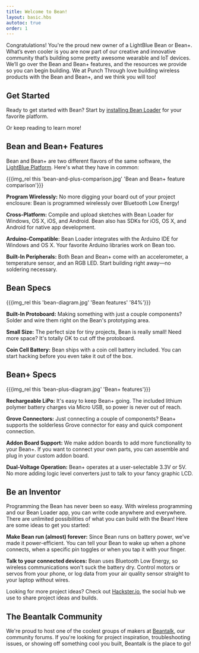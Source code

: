 ```yaml
---
title: Welcome to Bean!
layout: basic.hbs
autotoc: true
order: 1
---
```


Congratulations! You're the proud new owner of a LightBlue Bean or Bean+. What’s even cooler is you are now part of our creative and innovative community that’s building some pretty awesome wearable and IoT devices. We’ll go over the Bean and Bean+ features, and the resources we provide so you can begin building. We at Punch Through love building wireless products with the Bean and Bean+, and we think you will too!

## Get Started

Ready to get started with Bean? Start by [installing Bean Loader](../install-loader) for your favorite platform.

Or keep reading to learn more!

## Bean and Bean+ Features

Bean and Bean+ are two different flavors of the same software, the [LightBlue Platform](http://punchthrough.com/platform). Here's what they have in common:

{{{img_rel this 'bean-and-plus-comparison.jpg' 'Bean and Bean+ feature comparison'}}}

__Program Wirelessly:__ No more digging your board out of your project enclosure: Bean is programmed wirelessly over Bluetooth Low Energy!

__Cross-Platform:__ Compile and upload sketches with Bean Loader for Windows, OS X, iOS, and Android. Bean also has SDKs for iOS, OS X, and Android for native app development.

__Arduino-Compatible:__ Bean Loader integrates with the Arduino IDE for Windows and OS X. Your favorite Arduino libraries work on Bean too.

__Built-In Peripherals:__ Both Bean and Bean+ come with an accelerometer, a temperature sensor, and an RGB LED. Start building right away—no soldering necessary.

## Bean Specs

{{{img_rel this 'bean-diagram.jpg' 'Bean features' '84%'}}}

__Built-In Protoboard:__ Making something with just a couple components? Solder and wire them right on the Bean's prototyping area.

__Small Size:__ The perfect size for tiny projects, Bean is really small! Need more space? It's totally OK to cut off the protoboard.

__Coin Cell Battery:__ Bean ships with a coin cell battery included. You can start hacking before you even take it out of the box.

## Bean+ Specs

{{{img_rel this 'bean-plus-diagram.jpg' 'Bean+ features'}}}

__Rechargeable LiPo:__ It's easy to keep Bean+ going. The included lithium polymer battery charges via Micro USB, so power is never out of reach.

__Grove Connectors:__ Just connecting a couple of components? Bean+ supports the solderless Grove connector for easy and quick component connection.

__Addon Board Support:__ We make addon boards to add more functionality to your Bean+. If you want to connect your own parts, you can assemble and plug in your custom addon board.

__Dual-Voltage Operation:__ Bean+ operates at a user-selectable 3.3V or 5V. No more adding logic level converters just to talk to your fancy graphic LCD.

## Be an Inventor

Programming the Bean has never been so easy. With wireless programming and our Bean Loader app, you can write code anywhere and everywhere. There are unlimited possibilities of what you can build with the Bean!  Here are some ideas to get you started:

__Make Bean run (almost) forever:__
Since Bean runs on battery power, we've made it power-efficient. You can tell your Bean to wake up when a phone connects, when a specific pin toggles or when you tap it with your finger. 

__Talk to your connected devices:__
Bean uses Bluetooth Low Energy, so wireless communications won't suck the battery dry. Control motors or servos from your phone, or log data from your air quality sensor straight to your laptop without wires.

Looking for more project ideas? Check out [Hackster.io](https://www.hackster.io/punchthrough), the social hub we use to share project ideas and builds.

## The Beantalk Community
We're proud to host one of the coolest groups of makers at [Beantalk](http://beantalk.punchthrough.com/), our community forums. If you're looking for project inspiration, troubleshooting issues, or showing off something cool you built, Beantalk is the place to go!